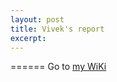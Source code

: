 ```yaml
---
layout: post
title: Vivek's report
excerpt: 
---
```


======
Go to [my WiKi](https://github.com/WeiFoo/Research/wiki/Jan-29)

